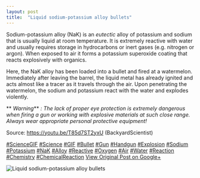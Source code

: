 ```yaml
---
layout: post
title:  "Liquid sodium-potassium alloy bullets"
---
```


Sodium-potassium alloy (NaK) is an _eutectic_ alloy of potassium and sodium that is usually liquid at room temperature. It is extremely reactive with water and usually requires storage in hydrocarbons or inert gases (e.g. nitrogen or argon). When exposed to air it forms a potassium superoxide coating that reacts explosively with organics.  
  
Here, the NaK alloy has been loaded into a bullet and fired at a watermelon. Immediately after leaving the barrel, the liquid metal has already ignited and acts almost like a tracer as it travels through the air. Upon penetrating the watermelon, the sodium and potassium react with the water and explodes violently.  
  
 ** _Warning_** _: The lack of proper eye protection is extremely dangerous when firing a gun or working with explosive materials at such close range. Always wear appropriate personal protective equipment!_  
  
Source: <https://youtu.be/T85d7ST2yxU> (BackyardScientist)  
  
[#ScienceGIF](https://plus.google.com/s/%23ScienceGIF/posts) [#Science](https://plus.google.com/s/%23Science/posts) [#GIF](https://plus.google.com/s/%23GIF/posts) [#Bullet](https://plus.google.com/s/%23Bullet/posts) [#Gun](https://plus.google.com/s/%23Gun/posts) [#Handgun](https://plus.google.com/s/%23Handgun/posts) [#Explosion](https://plus.google.com/s/%23Explosion/posts) [#Sodium](https://plus.google.com/s/%23Sodium/posts) [#Potassium](https://plus.google.com/s/%23Potassium/posts) [#NaK](https://plus.google.com/s/%23NaK/posts) [#Alloy](https://plus.google.com/s/%23Alloy/posts) [#Reactive](https://plus.google.com/s/%23Reactive/posts) [#Oxygen](https://plus.google.com/s/%23Oxygen/posts) [#Air](https://plus.google.com/s/%23Air/posts) [#Water](https://plus.google.com/s/%23Water/posts) [#Reaction](https://plus.google.com/s/%23Reaction/posts) [#Chemistry](https://plus.google.com/s/%23Chemistry/posts) [#ChemicalReaction](https://plus.google.com/s/%23ChemicalReaction/posts)
[View Original Post on Google+](https://plus.google.com/+ColinSullender/posts/WCFPz3awNc2)

![Liquid sodium-potassium alloy bullets](/assets/img/2016-05-13-Liquid-sodiumpotassium-alloy-bullets.gif)
